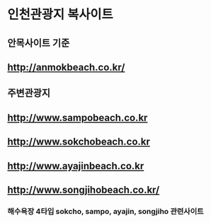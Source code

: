 # 인천관광지 복사이트

## 안목사이트 기준
## http://anmokbeach.co.kr/

## 주변관광지
## http://www.sampobeach.co.kr
## http://www.sokchobeach.co.kr
## http://www.ayajinbeach.co.kr 
## http://www.songjihobeach.co.kr/

### 해수욕장 4타입 sokcho, sampo, ayajin, songjiho 관련사이트
 
